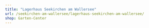 ```yaml
---
title: "Lagerhaus Seekirchen am Wallersee"
url: /seekirchen-am-wallersee/lagerhaus-seekirchen-am-wallersee/
shop: Garten-Center
---
```

